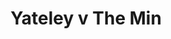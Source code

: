 ---
year: "1992"									
game: "Yateley"									
title: "Yateley v The Min"									
gameLocation: "Yateley"									
gameDate: "/1992"									
result: ""									
resultType: ""									
type: "game"									
---